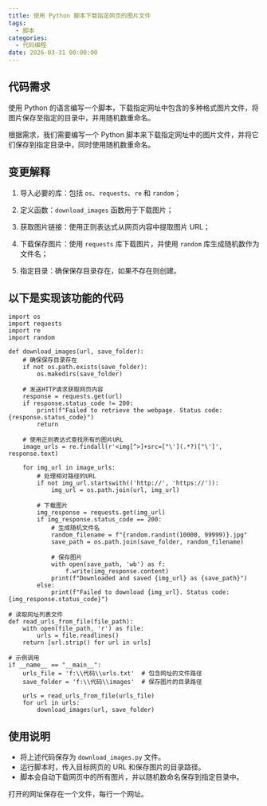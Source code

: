 ```yaml
---
title: 使用 Python 脚本下载指定网页的图片文件
tags:
  - 脚本
categories:
  - 代码编程
date: 2026-03-31 00:00:00
---
```


> 

<!-- more -->

## 代码需求

使用 Python 的语言编写一个脚本，下载指定网址中包含的多种格式图片文件，将图片保存至指定的目录中，并用随机数重命名。

根据需求，我们需要编写一个 Python 脚本来下载指定网址中的图片文件，并将它们保存到指定目录中，同时使用随机数重命名。

## 变更解释

1. 导入必要的库：包括 `os`、`requests`、`re` 和 `random`；

2. 定义函数：`download_images` 函数用于下载图片；

3. 获取图片链接：使用正则表达式从网页内容中提取图片 URL；

4. 下载保存图片：使用 `requests` 库下载图片，并使用 `random` 库生成随机数作为文件名；

5. 指定目录：确保保存目录存在，如果不存在则创建。

## 以下是实现该功能的代码

```
import os
import requests
import re
import random

def download_images(url, save_folder):
    # 确保保存目录存在
    if not os.path.exists(save_folder):
        os.makedirs(save_folder)

    # 发送HTTP请求获取网页内容
    response = requests.get(url)
    if response.status_code != 200:
        print(f"Failed to retrieve the webpage. Status code: {response.status_code}")
        return

    # 使用正则表达式查找所有的图片URL
    image_urls = re.findall(r'<img[^>]+src=["\'](.*?)["\']', response.text)

    for img_url in image_urls:
        # 处理相对路径的URL
        if not img_url.startswith(('http://', 'https://')):
            img_url = os.path.join(url, img_url)

        # 下载图片
        img_response = requests.get(img_url)
        if img_response.status_code == 200:
            # 生成随机文件名
            random_filename = f"{random.randint(10000, 99999)}.jpg"
            save_path = os.path.join(save_folder, random_filename)

            # 保存图片
            with open(save_path, 'wb') as f:
                f.write(img_response.content)
            print(f"Downloaded and saved {img_url} as {save_path}")
        else:
            print(f"Failed to download {img_url}. Status code: {img_response.status_code}")

# 读取网址列表文件
def read_urls_from_file(file_path):
    with open(file_path, 'r') as file:
        urls = file.readlines()
    return [url.strip() for url in urls]

# 示例调用
if __name__ == "__main__":
    urls_file = 'f:\\代码\\urls.txt'  # 包含网址的文件路径
    save_folder = 'f:\\代码\\images'  # 保存图片的目录路径

    urls = read_urls_from_file(urls_file)
    for url in urls:
        download_images(url, save_folder)
```

## 使用说明

- 将上述代码保存为 `download_images.py` 文件。
- 运行脚本时，传入目标网页的 URL 和保存图片的目录路径。
- 脚本会自动下载网页中的所有图片，并以随机数命名保存到指定目录中。

打开的网址保存在一个文件，每行一个网址。